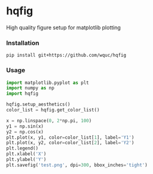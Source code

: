 # hqfig
High quality figure setup for matplotlib plotting

### Installation
```
pip install git+https://github.com/wquc/hqfig
```

### Usage
```python
import matplotlib.pyplot as plt
import numpy as np
import hqfig

hqfig.setup_aesthetics()
color_list = hqfig.get_color_list()

x = np.linspace(0, 2*np.pi, 100)
y1 = np.sin(x)
y2 = np.cos(x)
plt.plot(x, y1, color=color_list[1], label='Y1')
plt.plot(x, y2, color=color_list[2], label='Y2')
plt.legend()
plt.xlabel('X')
plt.ylabel('Y')
plt.savefig('test.png', dpi=300, bbox_inches='tight')
```
